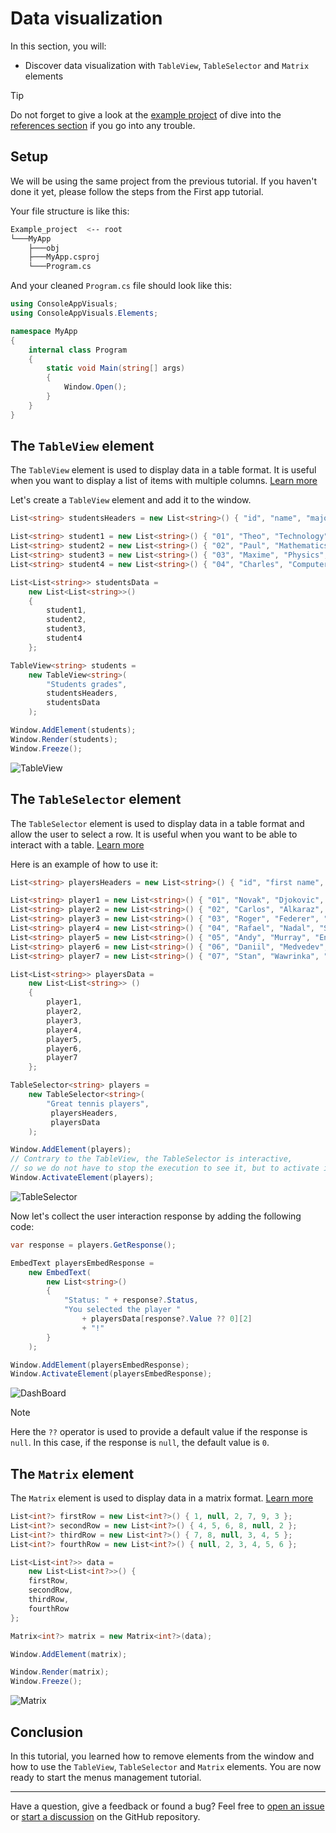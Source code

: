 # Data visualization

In this section, you will:

- Discover data visualization with `TableView`, `TableSelector` and `Matrix` elements

> [!TIP]
> Do not forget to give a look at the [example project](https://github.com/MorganKryze/ConsoleAppVisuals/blob/main/example/Program.cs) of dive into the [references section](/ConsoleAppVisuals/references/index.html) if you go into any trouble.

## Setup

We will be using the same project from the previous tutorial. If you haven't done it yet, please follow the steps from the First app tutorial.

Your file structure is like this:

```bash
Example_project  <-- root
└───MyApp
    ├───obj
    ├───MyApp.csproj
    └───Program.cs
```

And your cleaned `Program.cs` file should look like this:

```csharp
using ConsoleAppVisuals;
using ConsoleAppVisuals.Elements;

namespace MyApp
{
    internal class Program
    {
        static void Main(string[] args)
        {
            Window.Open();
        }
    }
}
```

## The `TableView` element

The `TableView` element is used to display data in a table format. It is useful when you want to display a list of items with multiple columns. [Learn more](https://morgankryze.github.io/ConsoleAppVisuals/references/ConsoleAppVisuals.Elements.TableView-1.html)

Let's create a `TableView` element and add it to the window.

```csharp
List<string> studentsHeaders = new List<string>() { "id", "name", "major", "grades" };

List<string> student1 = new List<string>() { "01", "Theo", "Technology", "97" };
List<string> student2 = new List<string>() { "02", "Paul", "Mathematics", "86" };
List<string> student3 = new List<string>() { "03", "Maxime", "Physics", "92" };
List<string> student4 = new List<string>() { "04", "Charles", "Computer Science", "100" };

List<List<string>> studentsData =
    new List<List<string>>()
    {
        student1,
        student2,
        student3,
        student4
    };

TableView<string> students =
    new TableView<string>(
        "Students grades",
        studentsHeaders,
        studentsData
    );

Window.AddElement(students);
Window.Render(students);
Window.Freeze();
```

![TableView](../assets/img/jpg/data_viz/table_view.jpg)

## The `TableSelector` element

The `TableSelector` element is used to display data in a table format and allow the user to select a row. It is useful when you want to be able to interact with a table. [Learn more](https://morgankryze.github.io/ConsoleAppVisuals/references/ConsoleAppVisuals.Elements.TableSelector-1.html)

Here is an example of how to use it:

```csharp
List<string> playersHeaders = new List<string>() { "id", "first name", "last name", "nationality", "slams" };

List<string> player1 = new List<string>() { "01", "Novak", "Djokovic", "Serbia", "24" };
List<string> player2 = new List<string>() { "02", "Carlos", "Alkaraz", "Spain", "2" };
List<string> player3 = new List<string>() { "03", "Roger", "Federer", "Switzerland", "21" };
List<string> player4 = new List<string>() { "04", "Rafael", "Nadal", "Spain", "23" };
List<string> player5 = new List<string>() { "05", "Andy", "Murray", "England", "3" };
List<string> player6 = new List<string>() { "06", "Daniil", "Medvedev", "Russia", "1" };
List<string> player7 = new List<string>() { "07", "Stan", "Wawrinka", "Switzerland", "2" };

List<List<string>> playersData =
    new List<List<string>> ()
    {
        player1,
        player2,
        player3,
        player4,
        player5,
        player6,
        player7
    };

TableSelector<string> players =
    new TableSelector<string>(
        "Great tennis players",
         playersHeaders,
         playersData
    );

Window.AddElement(players);
// Contrary to the TableView, the TableSelector is interactive,
// so we do not have to stop the execution to see it, but to activate it
Window.ActivateElement(players);
```

![TableSelector](../assets/vid/gif/data_viz/table_selector.gif)

Now let's collect the user interaction response by adding the following code:

```csharp
var response = players.GetResponse();

EmbedText playersEmbedResponse =
    new EmbedText(
        new List<string>()
        {
            "Status: " + response?.Status,
            "You selected the player "
                + playersData[response?.Value ?? 0][2]
                + "!"
        }
    );

Window.AddElement(playersEmbedResponse);
Window.ActivateElement(playersEmbedResponse);
```

![DashBoard](../assets/vid/gif/data_viz/embed.gif)

> [!NOTE]
> Here the `??` operator is used to provide a default value if the response is `null`. In this case, if the response is `null`, the default value is `0`.

## The `Matrix` element

The `Matrix` element is used to display data in a matrix format. [Learn more](https://morgankryze.github.io/ConsoleAppVisuals/references/ConsoleAppVisuals.Elements.Matrix-1.html)

```csharp
List<int?> firstRow = new List<int?>() { 1, null, 2, 7, 9, 3 };
List<int?> secondRow = new List<int?>() { 4, 5, 6, 8, null, 2 };
List<int?> thirdRow = new List<int?>() { 7, 8, null, 3, 4, 5 };
List<int?> fourthRow = new List<int?>() { null, 2, 3, 4, 5, 6 };

List<List<int?>> data =
    new List<List<int?>>() {
    firstRow,
    secondRow,
    thirdRow,
    fourthRow
};

Matrix<int?> matrix = new Matrix<int?>(data);

Window.AddElement(matrix);

Window.Render(matrix);
Window.Freeze();
```

![Matrix](../assets/img/jpg/data_viz/matrix.jpg)

## Conclusion

In this tutorial, you learned how to remove elements from the window and how to use the `TableView`, `TableSelector` and `Matrix` elements. You are now ready to start the menus management tutorial.

---

Have a question, give a feedback or found a bug? Feel free to [open an issue](https://github.com/MorganKryze/ConsoleAppVisuals/issues) or [start a discussion](https://github.com/MorganKryze/ConsoleAppVisuals/discussions) on the GitHub repository.
